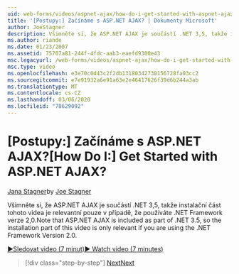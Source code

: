 ```yaml
---
uid: web-forms/videos/aspnet-ajax/how-do-i-get-started-with-aspnet-ajax
title: '[Postupy:] Začínáme s ASP.NET AJAX? | Dokumenty Microsoft'
author: JoeStagner
description: Všimněte si, že ASP.NET AJAX je součástí .NET 3,5, takže instalační část tohoto videa je relevantní pouze v případě, že používáte .NET Framework verze 2...
ms.author: riande
ms.date: 01/23/2007
ms.assetid: 75707a81-244f-4fdc-aab3-eaefd9300e43
msc.legacyurl: /web-forms/videos/aspnet-ajax/how-do-i-get-started-with-aspnet-ajax
msc.type: video
ms.openlocfilehash: e3e70c0d43c2f2db13180342730156728fa03cc2
ms.sourcegitcommit: e7e91932a6e91a63e2e46417626f39d6b244a3ab
ms.translationtype: MT
ms.contentlocale: cs-CZ
ms.lasthandoff: 03/06/2020
ms.locfileid: "78629092"
---
```

# <a name="how-do-i-get-started-with-aspnet-ajax"></a><span data-ttu-id="fcf0c-104">[Postupy:] Začínáme s ASP.NET AJAX?</span><span class="sxs-lookup"><span data-stu-id="fcf0c-104">[How Do I:] Get Started with ASP.NET AJAX?</span></span>

<span data-ttu-id="fcf0c-105">[Jana Stagner](https://github.com/JoeStagner)</span><span class="sxs-lookup"><span data-stu-id="fcf0c-105">by [Joe Stagner](https://github.com/JoeStagner)</span></span>

<span data-ttu-id="fcf0c-106">Všimněte si, že ASP.NET AJAX je součástí .NET 3,5, takže instalační část tohoto videa je relevantní pouze v případě, že používáte .NET Framework verze 2,0.</span><span class="sxs-lookup"><span data-stu-id="fcf0c-106">Note that ASP.NET AJAX is included as part of .NET 3.5, so the installation part of this video is only relevant if you are using the .NET Framework Version 2.0.</span></span>

[<span data-ttu-id="fcf0c-107">&#9654;Sledovat video (7 minut)</span><span class="sxs-lookup"><span data-stu-id="fcf0c-107">&#9654; Watch video (7 minutes)</span></span>](https://channel9.msdn.com/Blogs/ASP-NET-Site-Videos/how-do-i-get-started-with-aspnet-ajax)

> [!div class="step-by-step"]
> [<span data-ttu-id="fcf0c-108">Next</span><span class="sxs-lookup"><span data-stu-id="fcf0c-108">Next</span></span>](how-do-i-implement-dynamic-partial-page-updates-with-aspnet-ajax.md)
